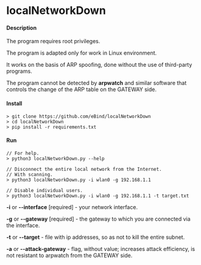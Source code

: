 # localNetworkDown
#### Description
The program requires root privileges.

The program is adapted only for work in Linux environment.

It works on the basis of ARP spoofing, done without the use of third-party programs.

The program cannot be detected by **arpwatch** and similar software that controls the change of the ARP table on the GATEWAY side.

#### Install
```
> git clone https://github.com/eBind/localNetworkDown
> cd localNetworkDown
> pip install -r requirements.txt
```

#### Run
```
// For help.
> python3 localNetworkDown.py --help

// Disconnect the entire local network from the Internet.
// With scanning.
> python3 localNetworkDown.py -i wlan0 -g 192.168.1.1

// Disable individual users.
> python3 localNetworkDown.py -i wlan0 -g 192.168.1.1 -t target.txt
```

**-i** or **--interface** [required] - your network interface.

**-g** or **--gateway** [required] - the gateway to which you are connected via the interface.

**-t** or **--target** - file with ip addresses, so as not to kill the entire subnet.

**-a** or **--attack-gateway** - flag, without value; increases attack efficiency, is not resistant to arpwatch from the GATEWAY side.


